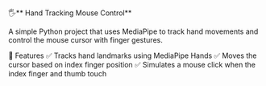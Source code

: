 🖐️** Hand Tracking Mouse Control**

A simple Python project that uses MediaPipe to track hand movements and control the mouse cursor with finger gestures.

📌 Features
✅ Tracks hand landmarks using MediaPipe Hands
✅ Moves the cursor based on index finger position
✅ Simulates a mouse click when the index finger and thumb touch
